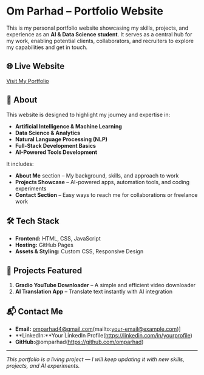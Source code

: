 # Om Parhad – Portfolio Website

This is my personal portfolio website showcasing my skills, projects, and experience as an **AI & Data Science student**. It serves as a central hub for my work, enabling potential clients, collaborators, and recruiters to explore my capabilities and get in touch.

## 🌐 Live Website

[Visit My Portfolio](https://omparhad.github.io/)

## 📌 About

This website is designed to highlight my journey and expertise in:

* **Artificial Intelligence & Machine Learning**
* **Data Science & Analytics**
* **Natural Language Processing (NLP)**
* **Full-Stack Development Basics**
* **AI-Powered Tools Development**

It includes:

* **About Me** section – My background, skills, and approach to work
* **Projects Showcase** – AI-powered apps, automation tools, and coding experiments
* **Contact Section** – Easy ways to reach me for collaborations or freelance work

## 🛠 Tech Stack

* **Frontend:** HTML, CSS, JavaScript
* **Hosting:** GitHub Pages
* **Assets & Styling:** Custom CSS, Responsive Design

## 📂 Projects Featured

1. **Gradio YouTube Downloader** – A simple and efficient video downloader
2. **AI Translation App** – Translate text instantly with AI integration

## 📬 Contact Me

* **Email:** omparhad4@gmail.com(mailto:your-email@example.com)]
* **LinkedIn:**Your LinkedIn Profile(https://linkedin.com/in/yourprofile)
* **GitHub:**@omparhad(https://github.com/omparhad)

---

 *This portfolio is a living project — I will keep updating it with new skills, projects, and AI experiments.*



